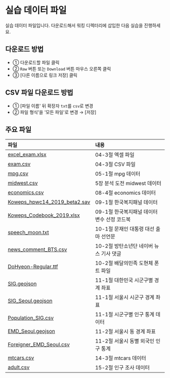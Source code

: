 # 실습 데이터 파일
실습 데이터 파일입니다. 다운로드해서 워킹 디렉터리에 삽입한 다음 실습을 진행하세요.

## 다운로드 방법
- ① 다운로드할 파일 클릭
- ② `Raw` 버튼 또는 `Download` 버튼 마우스 오른쪽 클릭
- ③ [다른 이름으로 링크 저장] 클릭


## CSV 파일 다운로드 방법
- ① [파일 이름' 뒤 확장자 `txt`를 `csv`로 변경 
- ② 파일 형식'을 '모든 파일'로 변경 → [저장]


## 주요 파일
파일           | 내용
:------------- |:-------------
[excel_exam.xlsx](https://github.com/youngwoos/Doit_Python/blob/main/Data/excel_exam.xlsx) | 04-3절 엑셀 파일
[exam.csv](https://github.com/youngwoos/Doit_Python/blob/main/Data/exam.csv) | 04-3절 CSV 파일
[mpg.csv](https://github.com/youngwoos/Doit_Python/blob/main/Data/mpg.csv) | 05-1절 mpg 데이터
[midwest.csv](https://github.com/youngwoos/Doit_Python/blob/main/Data/midwest.csv) | 5장 분석 도전 midwest 데이터
[economics.csv](https://github.com/youngwoos/Doit_Python/blob/main/Data/economics.csv) | 08-4절 economics 데이터
[Koweps_hpwc14_2019_beta2.sav](https://bit.ly/Koweps_hpwc14_2019_beta2) | 09-1절 한국복지패널 데이터
[Koweps_Codebook_2019.xlsx](https://github.com/youngwoos/Doit_Python/blob/main/Data/Koweps_Codebook_2019.xlsx) | 09-1절 한국복지패널 데이터 변수 선정 코드북
[speech_moon.txt](https://github.com/youngwoos/Doit_Python/blob/main/Data/speech_moon.txt) | 10-1절 문재인 대통령 대선 출마 선언문
[news_comment_BTS.csv](https://github.com/youngwoos/Doit_Python/blob/main/Data/news_comment_BTS.csv) | 10-2절 방탄소년단 네이버 뉴스 기사 댓글
[DoHyeon-Regular.ttf](https://github.com/youngwoos/Doit_Python/blob/main/Data/DoHyeon-Regular.ttf) | 10-2절 배달의민족 도현체 폰트 파일
[SIG.geojson](https://github.com/youngwoos/Doit_Python/blob/main/Data/SIG.geojson) | 11-1절 대한민국 시군구별 경계 좌표
[SIG_Seoul.geojson](https://github.com/youngwoos/Doit_Python/blob/main/Data/SIG_Seoul.geojson) | 11-1절 서울시 시군구 경계 좌표
[Population_SIG.csv](https://github.com/youngwoos/Doit_Python/blob/main/Data/Population_SIG.csv) | 11-1절 시군구별 인구 통계 데이터
[EMD_Seoul.geojson](https://github.com/youngwoos/Doit_Python/blob/main/Data/EMD_Seoul.geojson) | 11-2절 서울시 동 경계 좌표
[Foreigner_EMD_Seoul.csv](https://github.com/youngwoos/Doit_Python/blob/main/Data/Foreigner_EMD_Seoul.csv) | 11-2절 서울시 동별 외국인 인구 통계
[mtcars.csv](https://github.com/youngwoos/Doit_Python/blob/main/Data/mtcars.csv) | 14-3절 mtcars 데이터
[adult.csv](https://github.com/youngwoos/Doit_Python/blob/main/Data/adult.csv) | 15-2절 인구 조사 데이터
